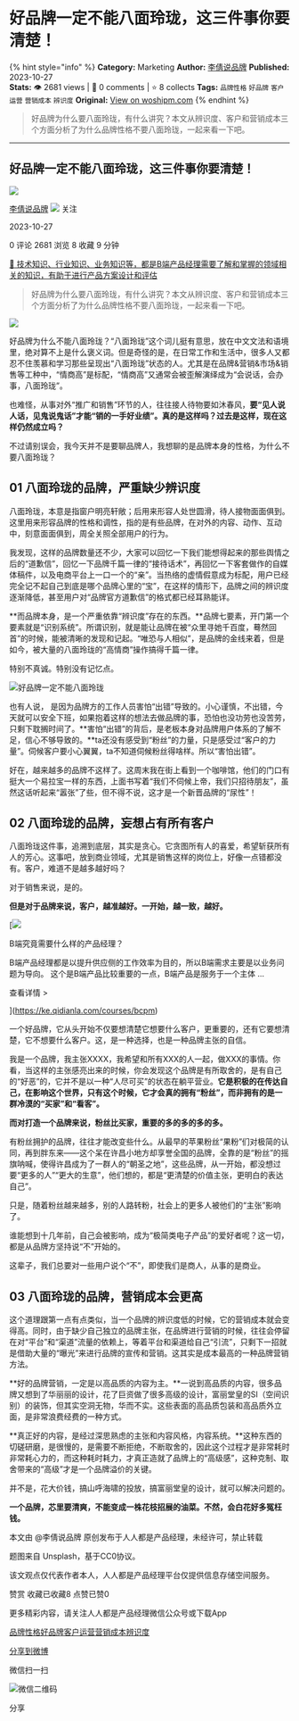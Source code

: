 # 好品牌一定不能八面玲珑，这三件事你要清楚！
{% hint style="info" %}
**Category:** Marketing
**Author:** [李倩说品牌](https://www.woshipm.com/u/1461856)
**Published:** 2023-10-27  
**Stats:** 👁️ 2681 views | 💬 0 comments | ⭐ 8 collects
**Tags:** `品牌性格` `好品牌` `客户运营` `营销成本` `辨识度`
**Original:** [View on woshipm.com](https://www.woshipm.com/marketing/5929575.html)
{% endhint %}
> 好品牌为什么要八面玲珑，有什么讲究？本文从辨识度、客户和营销成本三个方面分析了为什么品牌性格不要八面玲珑，一起来看一下吧。

---

## 好品牌一定不能八面玲珑，这三件事你要清楚！

[![](https://image.woshipm.com/wp-files/2022/09/9HyRvP0RzPKY50vKgF5y.jpg!/both/72x72)](https://www.woshipm.com/u/1461856)

[李倩说品牌](https://www.woshipm.com/u/1461856) ![](https://static.woshipm.com/tag/1101_1@2x.png) 关注

2023-10-27

0 评论 2681 浏览 8 收藏 9 分钟

[🔗 技术知识、行业知识、业务知识等，都是B端产品经理需要了解和掌握的领域相关的知识，有助于进行产品方案设计和评估](https://ke.qidianla.com/courses/bcpm)

> 好品牌为什么要八面玲珑，有什么讲究？本文从辨识度、客户和营销成本三个方面分析了为什么品牌性格不要八面玲珑，一起来看一下吧。

![](https://image.woshipm.com/2023/04/13/240c5364-d9ef-11ed-9d7a-00163e0b5ff3.jpg)

好品牌为什么不能八面玲珑？“八面玲珑”这个词儿挺有意思，放在中文文法和语境里，绝对算不上是什么褒义词。但是奇怪的是，在日常工作和生活中，很多人又都忍不住羡慕和学习那些呈现出“八面玲珑”状态的人。尤其是在品牌&营销&市场&销售等工种中，“情商高”是标配，“情商高”又通常会被歪解演绎成为“会说话，会办事，八面玲珑”。

也难怪，从事对外“推广和销售”环节的人，往往接人待物要如沐春风，**要“见人说人话，见鬼说鬼话”才能“销的一手好业绩”。真的是这样吗？过去是这样，现在这样仍然成立吗？**

不过请别误会，我今天并不是要聊品牌人，我想聊的是品牌本身的性格，为什么不要八面玲珑？

## 01 八面玲珑的品牌，严重缺少辨识度

八面玲珑，本意是指窗户明亮轩敞；后用来形容人处世圆滑，待人接物面面俱到。这里用来形容品牌的性格和调性，指的是有些品牌，在对外的内容、动作、互动中，刻意面面俱到，周全关照全部用户的行为。

我发现，这样的品牌数量还不少，大家可以回忆一下我们能想得起来的那些舆情之后的“道歉信”，回忆一下品牌千篇一律的“接待话术”，再回忆一下客套做作的自媒体稿件，以及电商平台上一口一个的“亲”。当热络的虚情假意成为标配，用户已经完全记不起自己到底是哪个品牌心里的“宝”，在这样的情形下，品牌之间的辨识度逐渐降低，甚至用户对“品牌官方道歉信”的格式都已经耳熟能详。

**而品牌本身，是一个严重依靠“辨识度”存在的东西。**品牌七要素，开门第一个要素就是“识别系统”。所谓识别，就是能让品牌在被“众里寻她千百度，蓦然回首”的时候，能被清晰的发现和记起。“唯恐与人相似”，是品牌的金线来着，但是如今，被大量的八面玲珑的“高情商”操作搞得千篇一律。

特别不真诚。特别没有记忆点。

![好品牌一定不能八面玲珑](https://image.yunyingpai.com/wp/2023/10/dhLca1BdJC6OEHPEmCv7.png)

也有人说， 是因为品牌方的工作人员害怕“出错”导致的。小心谨慎，不出错，今天就可以安全下班，如果抱着这样的想法去做品牌的事，恐怕也没功劳也没苦劳，只剩下耽搁时间了。**害怕“出错”的背后，是老板本身对品牌用户体系的了解不足，信心不够导致的。**ta还没有感受到“粉丝”的力量，只是感受过“客户的力量”。伺候客户要小心翼翼，ta不知道伺候粉丝得啥样。所以“害怕出错”。

好在，越来越多的品牌不这样了。这周末我在街上看到一个咖啡馆，他们的门口有挺大一个易拉宝一样的东西，上面书写着“我们不伺候上帝，我们只招待朋友”，虽然这话听起来“嚣张”了些，但不得不说，这才是一个新晋品牌的“尿性”！

## 02 八面玲珑的品牌，妄想占有所有客户

八面玲珑这件事，追溯到底层，其实是贪心。它贪图所有人的喜爱，希望斩获所有人的芳心。这事吧，放到商业领域，尤其是销售这样的岗位上，好像一点错都没有。客户，难道不是越多越好吗？

对于销售来说，是的。

**但是对于品牌来说，客户，越准越好。一开始，越一致，越好。**

[![](https://image.woshipm.com/2023/08/02/f7cafd68-30e3-11ee-9da3-00163e0b5ff3.png)

B端究竟需要什么样的产品经理？

B端产品经理都是以提升供应侧的工作效率为目的，所以B端需求主要是以业务问题为导向。 这个是B端产品比较重要的一点，B端产品是服务于一个主体 ...

查看详情 >

](https://ke.qidianla.com/courses/bcpm)

一个好品牌，它从头开始不仅要想清楚它想要什么客户，更重要的，还有它要想清楚，它不想要什么客户。这，是一种选择，也是一种品牌主张的自信。

我是一个品牌，我主张XXXX，我希望和所有XXX的人一起，做XXX的事情。你看，当这样的主张感亮出来的时候，你会发现这个品牌是有所取舍的，是有自己的“好恶”的，它并不是以一种“人尽可买”的状态在躺平营业。**它是积极的在传达自己，在影响这个世界，只有这个时候，它才会真的拥有“粉丝”，而非拥有的是一群冷漠的“买家”和“看客”。**

**而对打造一个品牌来说，粉丝比买家，重要的多的多的多的多。**

有粉丝拥护的品牌，往往才能改变些什么。从最早的苹果粉丝“果粉”们对极简的认同，再到胖东来——这个呆在许昌小地方却享誉全国的品牌，全靠的是“粉丝”的摇旗呐喊，使得许昌成为了一群人的“朝圣之地”，这些品牌，从一开始，都没想过要“更多的人”“更大的生意”，他们想的，都是“更清楚的价值主张，更明白的表达自己”。

只是，随着粉丝越来越多，别的人路转粉，社会上的更多人被他们的“主张”影响了。

谁能想到十几年前，自己会被影响，成为“极简类电子产品”的爱好者呢？这一切，都是从品牌方坚持说“不”开始的。

这辈子，我们总要对一些用户说个“不”，即使我们是商人，从事的是商业。

## 03 八面玲珑的品牌，营销成本会更高

这个道理跟第一点有点类似，当一个品牌的辨识度低的时候，它的营销成本就会变得高。同时，由于缺少自己独立的品牌主张，在品牌进行营销的时候，往往会停留在对“平台”和“渠道”流量的依赖上，等着平台和渠道给自己“引流”，只剩下一招就是借助大量的“曝光”来进行品牌的宣传和营销。这其实是成本最高的一种品牌营销方法。

**好的品牌营销，一定是以高品质的内容为主。**一说到高品质的内容，很多品牌又想到了华丽丽的设计，花了巨资做了很多高级的设计，富丽堂皇的SI（空间识别）的装饰，但其实空洞无物，华而不实。这些表面的高品质包装和高品质外立面，是非常浪费经费的一种方式。

**真正好的内容，是经过深思熟虑的主张和内容风格，内容系统。**这种东西的切磋研磨，是很慢的，是需要不断拒绝，不断取舍的，因此这个过程才是非常耗时非常耗心力的，而这种耗时耗力，才真正造就了品牌上的“高级感”，这种克制、取舍带来的“高级”才是一个品牌溢价的关键。

并不是，花大价钱，搞山呼海啸的投放，搞富丽堂皇的设计，就可以解决问题的。

**一个品牌，芯里要清爽，不能变成一株花枝招展的油菜。不然，会白花好多冤枉钱。**

本文由 @李倩说品牌 原创发布于人人都是产品经理，未经许可，禁止转载

题图来自 Unsplash，基于CC0协议。

该文观点仅代表作者本人，人人都是产品经理平台仅提供信息存储空间服务。

赞赏 收藏已收藏8 点赞已赞0

更多精彩内容，请关注人人都是产品经理微信公众号或下载App

[品牌性格](https://www.woshipm.com/tag/%e5%93%81%e7%89%8c%e6%80%a7%e6%a0%bc)[好品牌](https://www.woshipm.com/tag/%e5%a5%bd%e5%93%81%e7%89%8c)[客户运营](https://www.woshipm.com/tag/%e5%ae%a2%e6%88%b7%e8%bf%90%e8%90%a5)[营销成本](https://www.woshipm.com/tag/%e8%90%a5%e9%94%80%e6%88%90%e6%9c%ac)[辨识度](https://www.woshipm.com/tag/%e8%be%a8%e8%af%86%e5%ba%a6)

[分享到微博](https://service.weibo.com/share/share.php?appkey=2775287854&title=好品牌一定不能八面玲珑，这三件事你要清楚！&url=https://www.woshipm.com/marketing/5929575.html&pic=https://image.woshipm.com/2023/04/13/240c5364-d9ef-11ed-9d7a-00163e0b5ff3.jpg)

微信扫一扫

![微信二维码](https://api.pwmqr.com/qrcode/create/?url=https://www.woshipm.com/marketing/5929575.html)

分享
